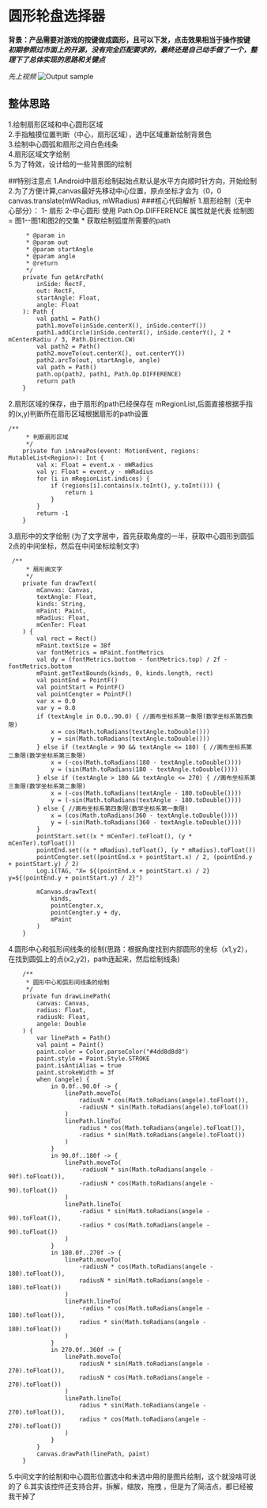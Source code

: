 # 圆形轮盘选择器

**背景：产品需要对游戏的按键做成圆形，且可以下发，点击效果相当于操作按键**
***初期参照过市面上的开源，没有完全匹配要求的，最终还是自己动手做了一个，整理下了总体实现的思路和关键点***

*先上视频*
![Output sample](
https://github.com/androidsihai1/CircleWheelView/raw/master/%E8%BD%AE%E7%9B%98%E8%A7%86%E9%A2%91.gif)

## 整体思路<br>
1.绘制扇形区域和中心圆形区域  <br>
2.手指触摸位置判断（中心，扇形区域），选中区域重新绘制背景色  <br>
3.绘制中心圆弧和扇形之间白色线条  <br>
4.扇形区域文字绘制  <br>
5.为了特效，设计给的一些背景图的绘制  <br>


##特别注意点
1.Android中扇形绘制起始点默认是水平方向顺时针方向，开始绘制  
2.为了方便计算,canvas最好先移动中心位置，原点坐标才会为（0，0
    canvas.translate(mWRadius, mWRadius)
###核心代码解析
1.扇形绘制（无中心部分）： 1- 扇形  2-中心圆形  使用 Path.Op.DIFFERENCE 属性就是代表
   绘制图 = 图1--图1和图2的交集
     * 获取绘制弧度所需要的path
```
     * @param in
     * @param out
     * @param startAngle
     * @param angle
     * @return
     */
    private fun getArcPath(
        inSide: RectF,
        out: RectF,
        startAngle: Float,
        angle: Float
    ): Path {
        val path1 = Path()
        path1.moveTo(inSide.centerX(), inSide.centerY())
        path1.addCircle(inSide.centerX(), inSide.centerY(), 2 * mCenterRadiu / 3, Path.Direction.CW)
        val path2 = Path()
        path2.moveTo(out.centerX(), out.centerY())
        path2.arcTo(out, startAngle, angle)
        val path = Path()
        path.op(path2, path1, Path.Op.DIFFERENCE)
        return path
    }
```
2.扇形区域的保存，由于扇形的path已经保存在 mRegionList,后面直接根据手指的(x,y)判断所在扇形区域根据扇形的path设置
```
/**
     * 判断扇形区域
     */
    private fun inAreaPos(event: MotionEvent, regions: MutableList<Region>): Int {
        val x: Float = event.x - mWRadius
        val y: Float = event.y - mWRadius
        for (i in mRegionList.indices) {
            if (regions[i].contains(x.toInt(), y.toInt())) {
                return i
            }
        }
        return -1
    }
```
3.扇形中的文字绘制 (为了文字居中，首先获取角度的一半，获取中心圆形到圆弧2点的中间坐标，然后在中间坐标绘制文字)
```
 /**
     * 扇形画文字
     */
    private fun drawText(
        mCanvas: Canvas,
        textAngle: Float,
        kinds: String,
        mPaint: Paint,
        mRadius: Float,
        mCenTer: Float
    ) {
        val rect = Rect()
        mPaint.textSize = 38f
        var fontMetrics = mPaint.fontMetrics
        val dy = (fontMetrics.bottom - fontMetrics.top) / 2f - fontMetrics.bottom
        mPaint.getTextBounds(kinds, 0, kinds.length, rect)
        val pointEnd = PointF()
        val pointStart = PointF()
        val pointCengter = PointF()
        var x = 0.0
        var y = 0.0
        if (textAngle in 0.0..90.0) { //画布坐标系第一象限(数学坐标系第四象限)
            x = cos(Math.toRadians(textAngle.toDouble()))
            y = sin(Math.toRadians(textAngle.toDouble()))
        } else if (textAngle > 90 && textAngle <= 180) { //画布坐标系第二象限(数学坐标系第三象限)
            x = (-cos(Math.toRadians(180 - textAngle.toDouble())))
            y = (sin(Math.toRadians(180 - textAngle.toDouble())))
        } else if (textAngle > 180 && textAngle <= 270) { //画布坐标系第三象限(数学坐标系第二象限)
            x = (-cos(Math.toRadians(textAngle - 180.toDouble())))
            y = (-sin(Math.toRadians(textAngle - 180.toDouble())))
        } else { //画布坐标系第四象限(数学坐标系第一象限)
            x = (cos(Math.toRadians(360 - textAngle.toDouble())))
            y = (-sin(Math.toRadians(360 - textAngle.toDouble())))
        }
        pointStart.set((x * mCenTer).toFloat(), (y * mCenTer).toFloat())
        pointEnd.set((x * mRadius).toFloat(), (y * mRadius).toFloat())
        pointCengter.set((pointEnd.x + pointStart.x) / 2, (pointEnd.y + pointStart.y) / 2)
        Log.i(TAG, "X= ${(pointEnd.x + pointStart.x) / 2}  y=${(pointEnd.y + pointStart.y) / 2}")

        mCanvas.drawText(
            kinds,
            pointCengter.x,
            pointCengter.y + dy,
            mPaint
        )
    }
```
4.圆形中心和弧形间线条的绘制(思路：根据角度找到内部圆形的坐标（x1,y2），在找到圆弧上的点(x2,y2)，path连起来，然后绘制线条)
```
    /**
     * 圆形中心和弧形间线条的绘制
     */
    private fun drawLinePath(
        canvas: Canvas,
        radius: Float,
        radiusN: Float,
        angele: Double
    ) {
        var linePath = Path()
        val paint = Paint()
        paint.color = Color.parseColor("#4dd8d8d8")
        paint.style = Paint.Style.STROKE
        paint.isAntiAlias = true
        paint.strokeWidth = 3f
        when (angele) {
            in 0.0f..90.0f -> {
                linePath.moveTo(
                    radiusN * cos(Math.toRadians(angele).toFloat()),
                    -radiusN * sin(Math.toRadians(angele).toFloat())
                )
                linePath.lineTo(
                    radius * cos(Math.toRadians(angele).toFloat()),
                    -radius * sin(Math.toRadians(angele).toFloat())
                )
            }
            in 90.0f..180f -> {
                linePath.moveTo(
                    -radiusN * sin(Math.toRadians(angele - 90f).toFloat()),
                    -radiusN * cos(Math.toRadians(angele - 90).toFloat())
                )
                linePath.lineTo(
                    -radius * sin(Math.toRadians(angele - 90).toFloat()),
                    -radius * cos(Math.toRadians(angele - 90).toFloat())
                )
            }
            in 180.0f..270f -> {
                linePath.moveTo(
                    -radiusN * cos(Math.toRadians(angele - 180).toFloat()),
                    radiusN * sin(Math.toRadians(angele - 180).toFloat())
                )
                linePath.lineTo(
                    -radius * cos(Math.toRadians(angele - 180).toFloat()),
                    radius * sin(Math.toRadians(angele - 180).toFloat())
                )
            }
            in 270.0f..360f -> {
                linePath.moveTo(
                    radiusN * sin(Math.toRadians(angele - 270).toFloat()),
                    radiusN * cos(Math.toRadians(angele - 270).toFloat())
                )
                linePath.lineTo(
                    radius * sin(Math.toRadians(angele - 270).toFloat()),
                    radius * cos(Math.toRadians(angele - 270).toFloat())
                )
            }
        }
        canvas.drawPath(linePath, paint)
    }
```
5.中间文字的绘制和中心圆形位置选中和未选中用的是图片绘制，这个就没啥可说的了
6.其实该控件还支持合并，拆解，缩放，拖拽  ，但是为了简洁点，都已经被我干掉了 


